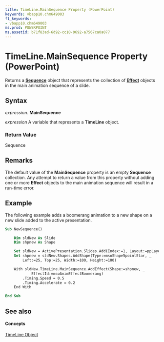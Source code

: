 ```yaml
---
title: TimeLine.MainSequence Property (PowerPoint)
keywords: vbapp10.chm649003
f1_keywords:
- vbapp10.chm649003
ms.prod: POWERPOINT
ms.assetid: b71f83ad-6d92-cc10-9692-a7567ca0a077
---
```



# TimeLine.MainSequence Property (PowerPoint)

Returns a  **[Sequence](sequence-object-powerpoint.md)** object that represents the collection of **[Effect](effect-object-powerpoint.md)** objects in the main animation sequence of a slide.


## Syntax

 _expression_. **MainSequence**

 _expression_ A variable that represents a **TimeLine** object.


### Return Value

Sequence


## Remarks

The default value of the  **MainSequence** property is an empty **Sequence** collection. Any attempt to return a value from this property without adding one or more **Effect** objects to the main animation sequence will result in a run-time error.


## Example

The following example adds a boomerang animation to a new shape on a new slide added to the active presentation.


```vb
Sub NewSequence()

    Dim sldNew As Slide
    Dim shpnew As Shape

    Set sldNew = ActivePresentation.Slides.Add(Index:=1, Layout:=ppLayoutBlank)
    Set shpnew = sldNew.Shapes.AddShape(Type:=msoShape5pointStar, _
        Left:=25, Top:=25, Width:=100, Height:=100)

    With sldNew.TimeLine.MainSequence.AddEffect(Shape:=shpnew, _
            EffectId:=msoAnimEffectBoomerang)
        .Timing.Speed = 0.5
        .Timing.Accelerate = 0.2
    End With

End Sub
```


## See also


#### Concepts


[TimeLine Object](timeline-object-powerpoint.md)

